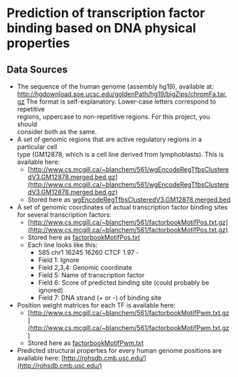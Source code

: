 # Prediction	of	transcription	factor	binding	based	on	DNA	physical properties

## Data Sources

* The	sequence	of	the	human	genome	(assembly	hg19),	available	at:	
http://hgdownload.soe.ucsc.edu/goldenPath/hg19/bigZips/chromFa.tar.gz
The	format	is	self-explanatory.	Lower-case	letters	correspond	to	repetitive	
regions,	uppercase	to	non-repetitive	regions.	For	this	project,	you	should	
consider	both	as	the	same.
* A	set	of	genomic	regions	that	are	active	regulatory	regions	in	a	particular	cell	
type	(GM12878,	which	is	a	cell	line	derived	from	lymphoblasts).	This	is	
available	here:
    * [http://www.cs.mcgill.ca/~blanchem/561/wgEncodeRegTfbsClusteredV3.GM12878.merged.bed.gz](http://www.cs.mcgill.ca/~blanchem/561/wgEncodeRegTfbsClusteredV3.GM12878.merged.bed.gz)
    * Stored here as [wgEncodeRegTfbsClusteredV3.GM12878.merged.bed](wgEncodeRegTfbsClusteredV3.GM12878.merged.bed)
* A	set	of	genomic	coordinates of	actual	transcription	factor	binding	sites	for	
several	transcription	factors:	
    * [http://www.cs.mcgill.ca/~blanchem/561/factorbookMotifPos.txt.gz](http://www.cs.mcgill.ca/~blanchem/561/factorbookMotifPos.txt.gz)
    * Stored here as [factorbookMotifPos.txt](factorbookMotifPos.txt)
    * Each	line	looks	like	this:
        * 585					chr1				16245			16260			CTCF				1.97				-
        * Field	1:	Ignore
        * Field	2,3,4:	Genomic	coordinate
        * Field	5:	Name	of	transcription	factor
        * Field	6:	Score	of	predicted	binding	site	(could	probably	be	ignored)
        * Field	7:	DNA	strand	(+	or	-)	of	binding	site
* Position	weight	matrices	for	each	TF	is	available	here:
    * [http://www.cs.mcgill.ca/~blanchem/561/factorbookMotifPwm.txt.gz](http://www.cs.mcgill.ca/~blanchem/561/factorbookMotifPwm.txt.gz)
    * Stored here as [factorbookMotifPwm.txt](factorbookMotifPwm.txt)
* Predicted	structural	properties	for	every	human	genome	positions	are	
available	here:	[http://rohsdb.cmb.usc.edu/](http://rohsdb.cmb.usc.edu/)

